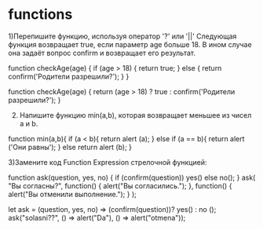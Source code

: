 # functions

1)Перепишите функцию, используя оператор '?' или '||'
Следующая функция возвращает true, если параметр age больше 18.
В ином случае она задаёт вопрос confirm и возвращает его результат.

function checkAge(age) {
  if (age > 18) {
    return true;
  } else {
    return confirm('Родители разрешили?');
  }
}


function checkAge(age) {
	return (age > 18) ? true : confirm('Родители разрешили?');
}



2) Напишите функцию min(a,b), которая возвращает меньшее из чисел a и b.

function min(a,b){
	if (a < b){
		return alert (a);
	}
	else if (a == b){
		return alert ('Они равны');
	}
	else return alert (b);
}


3)Замените код Function Expression стрелочной функцией:

 function ask(question, yes, no) {
  if (confirm(question)) yes()
  else no();
}
ask(
  "Вы согласны?",
  function() { alert("Вы согласились."); },
  function() { alert("Вы отменили выполнение."); }
);



let ask = (question, yes, no) => (confirm(question))? yes() : no ();
ask("solasni??", () => alert("Da"), () => alert("otmena")); 

